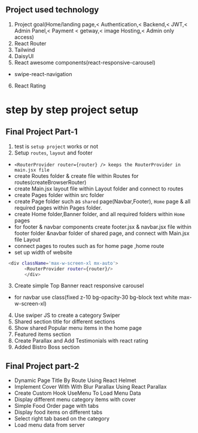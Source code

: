 ## Project used technology
1. Project goal(Home/landing page,< Authentication,< Backend,< JWT,< Admin Panel,< Payment < getway,< image Hosting,< Admin only access)
2. React Router
3. Tailwind
4. DaisyUI
5. React awesome components(react-responsive-carousel)
- swipe-react-navigation
6. React Rating

# step by step project setup
## Final Project Part-1
1. test is `setup project` works or not
2. Setup `routes`, `layout` and footer
  - `<RouterProvider router={router} /> keeps the RouterProvider in main.jsx file`
  - create Routes folder & create file within Routes for routes(createBrowserRouter)
  - create Main.jsx layout file within Layout folder and connect to routes
  - create Pages folder within src folder 
  - create Page folder such as `shared` page(Navbar,Footer), `Home` page & all required pages  within Pages folder.
  - create Home folder,Banner folder, and all required folders within `Home` pages
  - for footer & navbar components create footer.jsx & navbar.jsx file within footer folder &navbar folder of  shared page, and connect with Main.jsx file Layout
  - connect pages  to routes such  as for home page ,home route
  - set up width of website
```sh
 <div className='max-w-screen-xl mx-auto'>
       <RouterProvider router={router}/>
       </div>
```
3. Create simple Top Banner react responsive carousel
- for navbar use  class(fixed z-10 bg-opacity-30 bg-block text white max-w-screen-xl)
4. Use swiper JS to create a category Swiper
5. Shared section title for different sections
6. Show shared Popular menu items in the home page 
7. Featured items section
8. Create Parallax and Add Testimonials with react rating
9. Added Bistro Boss section
## Final Project part-2
- Dynamic Page Title By Route Using React Helmet
- Implement Cover With With Blur Parallax Using React Parallax
- Create Custom Hook UseMenu To Load Menu Data
- Display different menu category items with cover
- Simple Food Order page with tabs
- Display food items on different tabs
- Select right tab based on the category
- Load menu data from server